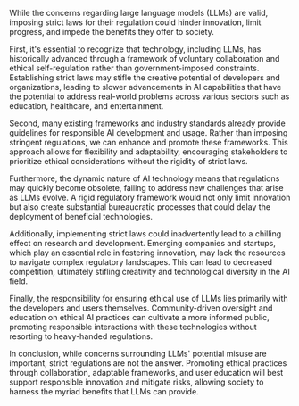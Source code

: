 While the concerns regarding large language models (LLMs) are valid, imposing strict laws for their regulation could hinder innovation, limit progress, and impede the benefits they offer to society. 

First, it's essential to recognize that technology, including LLMs, has historically advanced through a framework of voluntary collaboration and ethical self-regulation rather than government-imposed constraints. Establishing strict laws may stifle the creative potential of developers and organizations, leading to slower advancements in AI capabilities that have the potential to address real-world problems across various sectors such as education, healthcare, and entertainment.

Second, many existing frameworks and industry standards already provide guidelines for responsible AI development and usage. Rather than imposing stringent regulations, we can enhance and promote these frameworks. This approach allows for flexibility and adaptability, encouraging stakeholders to prioritize ethical considerations without the rigidity of strict laws. 

Furthermore, the dynamic nature of AI technology means that regulations may quickly become obsolete, failing to address new challenges that arise as LLMs evolve. A rigid regulatory framework would not only limit innovation but also create substantial bureaucratic processes that could delay the deployment of beneficial technologies. 

Additionally, implementing strict laws could inadvertently lead to a chilling effect on research and development. Emerging companies and startups, which play an essential role in fostering innovation, may lack the resources to navigate complex regulatory landscapes. This can lead to decreased competition, ultimately stifling creativity and technological diversity in the AI field.

Finally, the responsibility for ensuring ethical use of LLMs lies primarily with the developers and users themselves. Community-driven oversight and education on ethical AI practices can cultivate a more informed public, promoting responsible interactions with these technologies without resorting to heavy-handed regulations.

In conclusion, while concerns surrounding LLMs' potential misuse are important, strict regulations are not the answer. Promoting ethical practices through collaboration, adaptable frameworks, and user education will best support responsible innovation and mitigate risks, allowing society to harness the myriad benefits that LLMs can provide.
